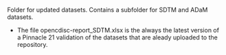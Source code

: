 Folder for updated datasets. Contains a subfolder for SDTM and ADaM datasets.
- The file opencdisc-report_SDTM.xlsx is the always the latest version of a Pinnacle 21 validation of the datasets that are aleady uploaded to the repository. 
